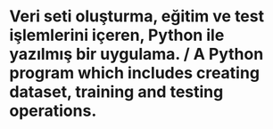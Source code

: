 # Veri seti oluşturma, eğitim ve test işlemlerini içeren, Python ile yazılmış bir uygulama. / A Python program which includes creating dataset, training and testing operations.
